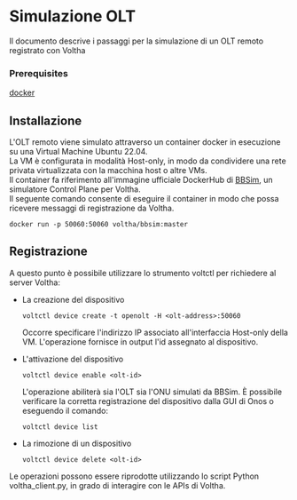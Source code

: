 # Simulazione OLT
Il documento descrive i passaggi per la simulazione di un OLT remoto registrato con Voltha

### Prerequisites
[docker](https://docs.docker.com/engine/install/ubuntu/)

## Installazione
L'OLT remoto viene simulato attraverso un container docker in esecuzione su una Virtual Machine Ubuntu 22.04. \
La VM è configurata in modalità Host-only, in modo da condividere una rete privata virtualizzata con la macchina host o altre VMs. \
Il container fa riferimento all'immagine ufficiale DockerHub di [BBSim](https://hub.docker.com/r/voltha/bbsim), un simulatore Control Plane per Voltha. \
Il seguente comando consente di eseguire il container in modo che possa ricevere messaggi di registrazione da Voltha.

```
docker run -p 50060:50060 voltha/bbsim:master
```
## Registrazione
A questo punto è possibile utilizzare lo strumento voltctl per richiedere al server Voltha:
- La creazione del dispositivo
  ```
  voltctl device create -t openolt -H <olt-address>:50060  
  ```
  Occorre specificare l'indirizzo IP associato all'interfaccia Host-only della VM. L'operazione fornisce in output l'id assegnato al dispositivo.

- L'attivazione del dispositivo
  ```
  voltctl device enable <olt-id>
  ```
  L'operazione abiliterà sia l'OLT sia l'ONU simulati da BBSim. È possibile verificare la corretta registrazione del dispositivo dalla GUI di Onos o eseguendo il comando:
  ```
  voltctl device list
  ```

- La rimozione di un dispositivo
  ```
  voltctl device delete <olt-id>
  ```
Le operazioni possono essere riprodotte utilizzando lo script Python voltha_client.py, in grado di interagire con le APIs di Voltha.


